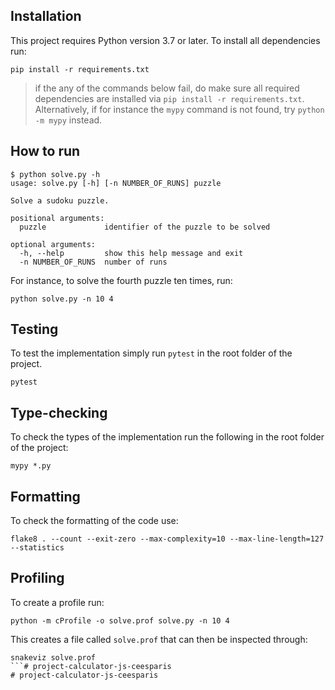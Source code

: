## Installation

This project requires Python version 3.7 or later. To install all dependencies run: 

```
pip install -r requirements.txt
```

> if the any of the commands below fail, do make sure all required dependencies are installed via `pip install -r requirements.txt`. Alternatively, if for instance the `mypy` command is not found, try `python -m mypy` instead.

## How to run

```
$ python solve.py -h
usage: solve.py [-h] [-n NUMBER_OF_RUNS] puzzle

Solve a sudoku puzzle.

positional arguments:
  puzzle             identifier of the puzzle to be solved

optional arguments:
  -h, --help         show this help message and exit
  -n NUMBER_OF_RUNS  number of runs
```

For instance, to solve the fourth puzzle ten times, run:

```
python solve.py -n 10 4
```

## Testing

To test the implementation simply run `pytest` in the root folder of the project.

```
pytest
```


## Type-checking

To check the types of the implementation run the following in the root folder of the project:

```
mypy *.py
```

## Formatting

To check the formatting of the code use:

```
flake8 . --count --exit-zero --max-complexity=10 --max-line-length=127 --statistics
```

## Profiling

To create a profile run:

```
python -m cProfile -o solve.prof solve.py -n 10 4
```

This creates a file called `solve.prof` that can then be inspected through:

```
snakeviz solve.prof
```# project-calculator-js-ceesparis
# project-calculator-js-ceesparis
